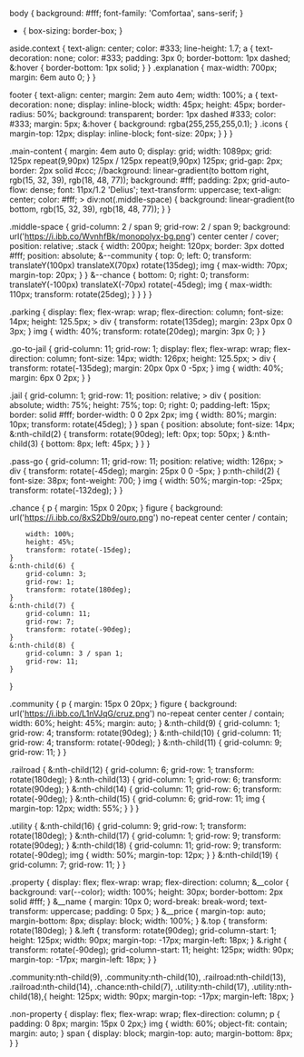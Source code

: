 
body {
  background: #fff;
  font-family: 'Comfortaa', sans-serif;
}

* {
	box-sizing: border-box;
}

aside.context {
  text-align: center;
  color: #333;
	line-height: 1.7;
  a {
    text-decoration: none;
    color: #333;
    padding: 3px 0;
    border-bottom: 1px dashed;
		&:hover {
			border-bottom: 1px solid;
		}
  }
  .explanation {
    max-width: 700px;
    margin: 6em auto 0;
  }
}


footer {
  text-align: center;
  margin: 2em auto 4em;
  width: 100%;
  a {
    text-decoration: none;
    display: inline-block;
    width: 45px;
    height: 45px;
    border-radius: 50%;
    background: transparent;
		border: 1px dashed #333;
    color: #333;
    margin: 5px;
    &:hover {
      background: rgba(255,255,255,0.1);
    }
    .icons {
      margin-top: 12px;
      display: inline-block;
      font-size: 20px;
    }
  }
}


.main-content {
	margin: 4em auto 0;
	display: grid;
	width: 1089px;
	grid: 125px repeat(9,90px) 125px / 125px repeat(9,90px) 125px;
	grid-gap: 2px;
	border: 2px solid #ccc;
	//background: linear-gradient(to bottom right, rgb(15, 32, 39), rgb(18, 48, 77));
	background: #fff;
	padding: 2px;
	grid-auto-flow: dense;
	font: 11px/1.2 'Delius';
	text-transform: uppercase;
	text-align: center;
	color: #fff;
	> div:not(.middle-space) {
		background: linear-gradient(to bottom, rgb(15, 32, 39), rgb(18, 48, 77));
	}
}

.middle-space {
	grid-column: 2 / span 9;
	grid-row: 2 / span 9;
	background: url('https://i.ibb.co/WvnhfBk/monopolyx-bg.png') center center / cover;
	position: relative;
	.stack {
		width: 200px;
		height: 120px;
		border: 3px dotted #fff; 
		position: absolute;
		&--community {
			top: 0;
			left: 0;
			transform: translateY(100px) translateX(70px) rotate(135deg);
			img {
				max-width: 70px;
				margin-top: 20px;
			}
		}
		&--chance {
			bottom: 0;
			right: 0;
			transform: translateY(-100px) translateX(-70px) rotate(-45deg);
			img {
				max-width: 110px;
				transform: rotate(25deg);
			}
		}
	}
}

.parking {
	display: flex;
	flex-wrap: wrap;
	flex-direction: column;
	font-size: 14px;
	height: 125.5px;
	> div {
		transform: rotate(135deg);
		margin: 23px 0px 0 3px;
	}
	img {
		width: 40%;
		transform: rotate(20deg);
		margin: 3px 0;
	}
}

.go-to-jail {
	grid-column: 11;
	grid-row: 1;
	display: flex;
	flex-wrap: wrap;
	flex-direction: column;
	font-size: 14px;
	width: 126px;
	height: 125.5px;
	> div {
		transform: rotate(-135deg);
		margin: 20px 0px 0 -5px;
	}
	img {
		width: 40%;
		margin: 6px 0 2px;
	}
}

.jail {
	grid-column: 1;
	grid-row: 11;
	position: relative;
	> div {
		position: absolute;
		width: 75%;
		height: 75%;
		top: 0;
		right: 0;
		padding-left: 15px;
		border: solid #fff;
		border-width: 0 0 2px 2px;
		img {
			width: 80%;
			margin: 10px;
			transform: rotate(45deg);
		}
	}
	span {
		position: absolute;
		font-size: 14px;
		&:nth-child(2) {
			transform: rotate(90deg);
			left: 0px;
			top: 50px;
		}
		&:nth-child(3) {
			bottom: 8px;
			left: 45px;
		}
	}
}

.pass-go {
	grid-column: 11;
	grid-row: 11;
	position: relative;
	width: 126px;
	> div {
		transform: rotate(-45deg);
		margin: 25px 0 0 -5px;
	}
	p:nth-child(2) {
		font-size: 38px;
		font-weight: 700;
	}
	img {
		width: 50%;
		margin-top: -25px;
		transform: rotate(-132deg);
	}
}

.chance {
	p {
		margin: 15px 0 20px;
	}
	figure {
		background: url('https://i.ibb.co/8xS2Db9/ouro.png') no-repeat center center / contain; 
		
		width: 100%;
		height: 45%;
		transform: rotate(-15deg);
	}
	&:nth-child(6) {
		grid-column: 3;
		grid-row: 1;
		transform: rotate(180deg);
	}
	&:nth-child(7) {
		grid-column: 11;
		grid-row: 7;
		transform: rotate(-90deg);
	}
	&:nth-child(8) {
		grid-column: 3 / span 1;
		grid-row: 11;
	}
}

.community {
	p {
		margin: 15px 0 20px;
	}
	figure {
		background: url('https://i.ibb.co/L1nVJqG/cruz.png') no-repeat center center / contain;
		width: 60%;
		height: 45%;
		margin: auto;
	}
	&:nth-child(9) {
		grid-column: 1;
		grid-row: 4;
		transform: rotate(90deg);
	}
	&:nth-child(10) {
		grid-column: 11;
		grid-row: 4;
		transform: rotate(-90deg);
	}
	&:nth-child(11) {
		grid-column: 9;
		grid-row: 11;
	}
}

.railroad {
	&:nth-child(12) {
		grid-column: 6;
		grid-row: 1;
		transform: rotate(180deg);
	}
	&:nth-child(13) {
		grid-column: 1;
		grid-row: 6;
		transform: rotate(90deg);
	}
	&:nth-child(14) {
		grid-column: 11;
		grid-row: 6;
		transform: rotate(-90deg);
	}
	&:nth-child(15) {
		grid-column: 6;
		grid-row: 11;
		img {
			margin-top: 12px;
    	width: 55%;
		}
	}
}

.utility {
	&:nth-child(16) {
		grid-column: 9;
		grid-row: 1;
		transform: rotate(180deg);
	}
	&:nth-child(17) {
		grid-column: 1;
		grid-row: 9;
		transform: rotate(90deg);
	}
	&:nth-child(18) {
		grid-column: 11;
		grid-row: 9;
		transform: rotate(-90deg);
		img {
    	width: 50%;
			margin-top: 12px;
		}
	}
	&:nth-child(19) {
		grid-column: 7;
		grid-row: 11;
	}
}

.property {
	display: flex;
	flex-wrap: wrap;
	flex-direction: column;
	&__color {
		background: var(--color);
		width: 100%;
		height: 30px;
		border-bottom: 2px solid #fff;
	}
	&__name {
		margin: 10px 0;
		word-break: break-word;
		text-transform: uppercase;
		padding: 0 5px;
	}
	&__price {
		margin-top: auto;
		margin-bottom: 8px;
		display: block;
		width: 100%;
	}
	&.top {
		transform: rotate(180deg);
	}
	&.left {
		transform: rotate(90deg);
		grid-column-start: 1;
		height: 125px;
    width: 90px;
    margin-top: -17px;
    margin-left: 18px;
	}
	&.right {
		transform: rotate(-90deg);
		grid-column-start: 11;
		height: 125px;
    width: 90px;
    margin-top: -17px;
    margin-left: 18px;
	}
}

.community:nth-child(9), .community:nth-child(10), .railroad:nth-child(13), .railroad:nth-child(14), .chance:nth-child(7), .utility:nth-child(17), .utility:nth-child(18),{
	height: 125px;
	width: 90px;
	margin-top: -17px;
	margin-left: 18px;
}

.non-property {
	display: flex;
	flex-wrap: wrap;
	flex-direction: column;
	p { padding: 0 8px; margin: 15px 0 2px;}
	img {
    width: 60%;
    object-fit: contain;
		margin: auto;
	}
	span {
		display: block;
		margin-top: auto;
    margin-bottom: 8px;
	}
}

